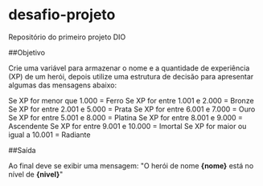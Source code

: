 # desafio-projeto
Repositório do primeiro projeto DIO


##Objetivo


Crie uma variável para armazenar o nome e a quantidade de experiência (XP)
de um herói, depois utilize uma estrutura de decisão para apresentar algumas
das mensagens abaixo:


Se XP for menor que 1.000 = Ferro
Se XP for entre 1.001 e 2.000 = Bronze
Se XP for entre 2.001 e 5.000 = Prata
Se XP for entre 6.001 e 7.000 = Ouro
Se XP for entre 5.001 e 8.000 = Platina
Se XP for entre 8.001 e 9.000 = Ascendente
Se XP for entre 9.001 e 10.000 = Imortal
Se XP for maior ou igual a 10.001 = Radiante


##Saída

Ao final deve se exibir uma mensagem:
"O herói de nome **{nome}** está no nível de **{nivel}**"